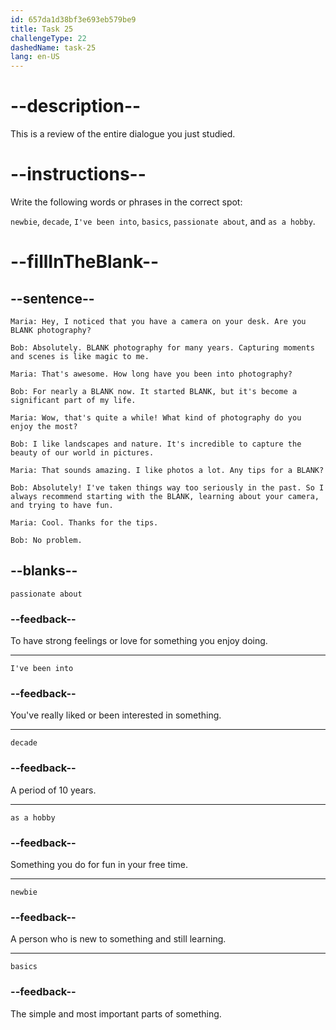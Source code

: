 ```yaml
---
id: 657da1d38bf3e693eb579be9
title: Task 25
challengeType: 22
dashedName: task-25
lang: en-US
---
```


<!-- REVIEW -->

# --description--

This is a review of the entire dialogue you just studied.

# --instructions--

Write the following words or phrases in the correct spot:

`newbie`, `decade`, `I've been into`, `basics`, `passionate about`, and `as a hobby`.

# --fillInTheBlank--

## --sentence--

`Maria: Hey, I noticed that you have a camera on your desk. Are you BLANK photography?`

`Bob: Absolutely. BLANK photography for many years. Capturing moments and scenes is like magic to me.`

`Maria: That's awesome. How long have you been into photography?`

`Bob: For nearly a BLANK now. It started BLANK, but it's become a significant part of my life.`

`Maria: Wow, that's quite a while! What kind of photography do you enjoy the most?`

`Bob: I like landscapes and nature. It's incredible to capture the beauty of our world in pictures.`

`Maria: That sounds amazing. I like photos a lot. Any tips for a BLANK?`

`Bob: Absolutely! I've taken things way too seriously in the past. So I always recommend starting with the BLANK, learning about your camera, and trying to have fun.`

`Maria: Cool. Thanks for the tips.`

`Bob: No problem.`

## --blanks--

`passionate about`

### --feedback--

To have strong feelings or love for something you enjoy doing.

---

`I've been into`

### --feedback--

You've really liked or been interested in something.

---

`decade`

### --feedback--

A period of 10 years.

---

`as a hobby`

### --feedback--

Something you do for fun in your free time.

---

`newbie`

### --feedback--

A person who is new to something and still learning.

---

`basics`

### --feedback--

The simple and most important parts of something.
